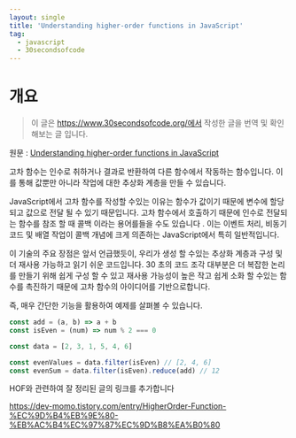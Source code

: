 ```yaml
---
layout: single
title: 'Understanding higher-order functions in JavaScript'
tag:
  - javascript
  - 30secondsofcode
---
```


# 개요

> 이 글은 https://www.30secondsofcode.org/에서 작성한 글을 번역 및 확인해보는 글 입니다.

원문 : [Understanding higher-order functions in JavaScript](https://www.30secondsofcode.org/blog/s/javascript-higher-order-functions)

고차 함수는 인수로 취하거나 결과로 반환하여 다른 함수에서 작동하는 함수입니다. 이를 통해 값뿐만 아니라 작업에 대한 추상화 계층을 만들 수 있습니다.

JavaScript에서 고차 함수를 작성할 수있는 이유는 함수가 값이기 때문에 변수에 할당되고 값으로 전달 될 수 있기 때문입니다. 고차 함수에서 호출하기 때문에 인수로 전달되는 함수를 참조 할 때 콜백 이라는 용어를들을 수도 있습니다 . 이는 이벤트 처리, 비동기 코드 및 배열 작업이 콜백 개념에 크게 의존하는 JavaScript에서 특히 일반적입니다.

이 기술의 주요 장점은 앞서 언급했듯이, 우리가 생성 할 수있는 추상화 계층과 구성 및 더 재사용 가능하고 읽기 쉬운 코드입니다. 30 초의 코드 조각 대부분은 더 복잡한 논리를 만들기 위해 쉽게 구성 할 수 있고 재사용 가능성이 높은 작고 쉽게 소화 할 수있는 함수를 촉진하기 때문에 고차 함수의 아이디어를 기반으로합니다.

즉, 매우 간단한 기능을 활용하여 예제를 살펴볼 수 있습니다.

```js
const add = (a, b) => a + b
const isEven = (num) => num % 2 === 0

const data = [2, 3, 1, 5, 4, 6]

const evenValues = data.filter(isEven) // [2, 4, 6]
const evenSum = data.filter(isEven).reduce(add) // 12
```

HOF와 관련하여 잘 정리된 글의 링크를 추가합니다

https://dev-momo.tistory.com/entry/HigherOrder-Function-%EC%9D%B4%EB%9E%80-%EB%AC%B4%EC%97%87%EC%9D%B8%EA%B0%80
